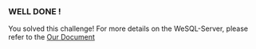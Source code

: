 
<br>

### WELL DONE !

You solved this challenge!
For more details on the WeSQL-Server, please refer to the [Our Document](https://wesql.io/)
